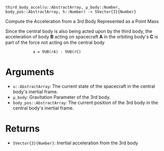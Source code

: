 ```
third_body_accel(u::AbstractArray, μ_body::Number, body_pos::AbstractArray, h::Number) -> SVector{3}{Number}
```

Compute the Acceleration from a 3rd Body Represented as a Point Mass

Since the central body is also being acted upon by the third body, the acceleration of body 𝐁 acting on  spacecraft 𝐀 in the orbiting body's 𝐂 is part of the force not acting on the central body

```
            a = ∇UB(rA) - ∇UB(rC)
```

# Arguments

  * `u::AbstractArray`: The current state of the spacecraft in the central body's inertial frame.
  * `μ_body`: Gravitation Parameter of the 3rd body.
  * `body_pos::AbstractArray`: The current position of the 3rd body in the central body's inertial frame.

# Returns

  * `SVector{3}{Number}`: Inertial acceleration from the 3rd body
